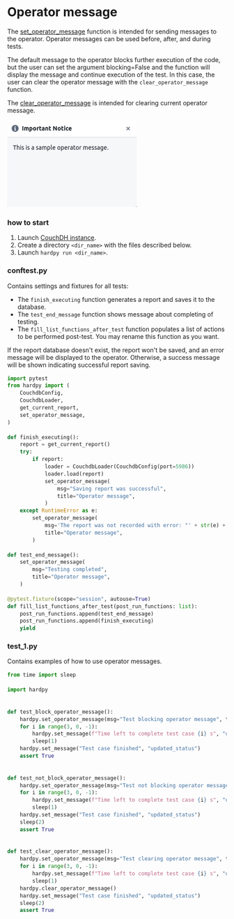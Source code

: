 # Operator message

The [set_operator_message](./../documentation/pytest_hardpy.md/#set_operator_message)
function is intended for sending messages to the operator.
Operator messages can be used before, after, and during tests.

The default message to the operator blocks further execution of the code,
but the user can set the argument blocking=False and the function will display the message
and continue execution of the test.
In this case, the user can clear the operator message with the `clear_operator_message` function.

The [clear_operator_message](./../documentation/pytest_hardpy.md/#clear_operator_message)
is intended for clearing current operator message.

![operator_msg](../img/operator_msg.png)

### how to start

1. Launch [CouchDH instance](../documentation/database.md#couchdb-instance).
2. Create a directory `<dir_name>` with the files described below.
3. Launch `hardpy run <dir_name>`.

### conftest.py

Contains settings and fixtures for all tests:

- The `finish_executing` function generates a report and saves it to the database.
- The `test_end_message` function shows message about completing of testing.
- The `fill_list_functions_after_test` function populates a list of actions to be performed post-test. You may rename this function as you want.

If the report database doesn't exist, the report won't be saved, and an error message will be displayed to the operator. Otherwise, a success message will be shown indicating successful report saving.

```python
import pytest
from hardpy import (
    CouchdbConfig,
    CouchdbLoader,
    get_current_report,
    set_operator_message,
)

def finish_executing():
    report = get_current_report()
    try:
        if report:
            loader = CouchdbLoader(CouchdbConfig(port=5986))
            loader.load(report)
            set_operator_message(
                msg="Saving report was successful",
                title="Operator message",
            )
    except RuntimeError as e:
        set_operator_message(
            msg='The report was not recorded with error: "' + str(e) + '"',
            title="Operator message",
        )

def test_end_message():
    set_operator_message(
        msg="Testing completed",
        title="Operator message",
    )

@pytest.fixture(scope="session", autouse=True)
def fill_list_functions_after_test(post_run_functions: list):
    post_run_functions.append(test_end_message)
    post_run_functions.append(finish_executing)
    yield
```

### test_1.py

Contains examples of how to use operator messages.

```python
from time import sleep

import hardpy


def test_block_operator_message():
    hardpy.set_operator_message(msg="Test blocking operator message", title="Operator message")
    for i in range(3, 0, -1):
        hardpy.set_message(f"Time left to complete test case {i} s", "updated_status")
        sleep(1)
    hardpy.set_message("Test case finished", "updated_status")
    assert True


def test_not_block_operator_message():
    hardpy.set_operator_message(msg="Test not blocking operator message", title="Operator message", blocking=False)
    for i in range(3, 0, -1):
        hardpy.set_message(f"Time left to complete test case {i} s", "updated_status")
        sleep(1)
    hardpy.set_message("Test case finished", "updated_status")
    sleep(2)
    assert True


def test_clear_operator_message():
    hardpy.set_operator_message(msg="Test clearing operator message", title="Operator message", blocking=False)
    for i in range(3, 0, -1):
        hardpy.set_message(f"Time left to complete test case {i} s", "updated_status")
        sleep(1)
    hardpy.clear_operator_message()
    hardpy.set_message("Test case finished", "updated_status")
    sleep(2)
    assert True
```
